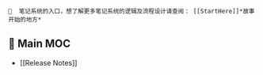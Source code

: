  ```ad-blue
🎉  笔记系统的入口，想了解更多笔记系统的逻辑及流程设计请查阅： [[StartHere]]*故事开始的地方*
```
## 🌈  Main MOC
- [[Release Notes]]